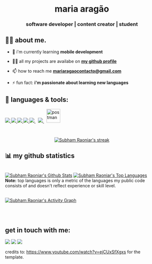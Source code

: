 <h1 align="center">maria aragão</h1>
<h3 align="center">software developer | content creator | student</h3>


## 🙋‍♂️ about me.

- 🌱 i'm currently learning **mobile development**

- 👨‍💻 all my projects are availabe on  **[my github profile](https://github.com/eduardaaragao)**

- 📫 how to reach me **mariaragaocontacto@gmail.com**

- ⚡ fun fact: **i'm passionate about learning new languages**

## 🚀 languages & tools:

<p align="left"> 
    <a href="https://reactjs.org/" target="_blank"> <img src="https://img.icons8.com/color/48/000000/react-native.png"/> </a>
    <a href="https://developer.mozilla.org/en-US/docs/Web/JavaScript" target="_blank"> <img src="https://img.icons8.com/color/48/000000/javascript.png"/> </a> 
    <a href="https://www.typescriptlang.org" target="_blank"> <img src="https://img.icons8.com/color/48/000000/typescript.png"/> </a> 
    <a href="https://www.python.org" target="_blank"> <img src="https://img.icons8.com/color/48/000000/python.png"/> </a> 
    <a style="padding-right:8px;" href="https://nodejs.org" target="_blank"> <img src="https://img.icons8.com/color/48/000000/nodejs.png"/> </a> 
    <a style="padding-right:8px;" href="https://www.mysql.com/" target="_blank"> <img src="https://img.icons8.com/fluent/50/000000/mysql-logo.png"/> </a>
    <a href="https://postman.com" target="_blank"> <img src="https://www.vectorlogo.zone/logos/getpostman/getpostman-icon.svg" alt="postman" width="45" height="45"/> </a>
</p>
<br/>

<p align="center">
    <a href="https://github.com/eduardaaragao/github-readme-streak-stats">
        <img title="🔥 Get streak stats for your profile at git.io/streak-stats" alt="Subham Raoniar's streak" src="https://github-readme-streak-stats.herokuapp.com/?user=eduardaaragao&theme=black-ice&hide_border=true&stroke=0000&background=060A0CD0"/>
    </a>
</p>

## 📊 my github statistics

  <br/>
    <a href="https://github.com/eduardaaragao/github-readme-stats"><img alt="Subham Raoniar's Github Stats" src="https://github-readme-stats.vercel.app/api?username=eduardaaragao&show_icons=true&count_private=true&theme=react&hide_border=true&bg_color=0D1117" /></a>
  <a href="https://github.com/eduardaaragao/github-readme-stats"><img alt="Subham Raoniar's Top Languages" src="https://github-readme-stats.vercel.app/api/top-langs/?username=eduardaaragao&langs_count=8&count_private=true&layout=compact&theme=react&hide_border=true&bg_color=0D1117" /></a>
  <br/>
  <b>Note:</b> top languages is only a metric of the languages my public code consists of and doesn't reflect experience or skill level.
<br/>
<br/>

<a href="https://github.com/eduardaaragao/github-readme-activity-graph"><img alt="Subham Raoniar's Activity Graph" src="https://activity-graph.herokuapp.com/graph?username=eduardaaragao&bg_color=0D1117&color=5BCDEC&line=5BCDEC&point=FFFFFF&hide_border=true" /></a>

<br/>
<br/>

## get in touch with me:
<p align="left">

<a href = "https://www.linkedin.com/in/mariaragao/"><img src="https://img.icons8.com/fluent/48/000000/linkedin.png"/></a>
<a href = "https://www.instagram.com/mariaedaragao/"><img src="https://img.icons8.com/fluent/48/000000/instagram-new.png"/></a>
<a href = "https://www.youtube.com/channel/UCyrc5EtXpar8DbPjLwEJmew"><img src="https://img.icons8.com/color/48/000000/youtube-play.png"/></a>
    
  credits to: <a>https://www.youtube.com/watch?v=ejCUxSfXgxs</a> for the template.

</p>
